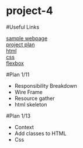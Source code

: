 # project-4 

#Useful Links

[sample webpage](https://epic-hypatia-9197a9.netlify.app/)<br> 
[project plan](https://docs.google.com/document/d/1WIUroaxsROAMTCP6uEPwFKcwBoK_WulmcqWHr3hYKjQ/edit#) <br> 
[html](https://developer.mozilla.org/en-US/docs/Web/HTML)<br> 
[css](https://developer.mozilla.org/en-US/docs/Web/CSS)<br> 
[flexbox](https://css-tricks.com/snippets/css/a-guide-to-flexbox/)<br> 

#Plan 1/11 

* Responsibility Breakdown
* Wire Frame
* Resource gather
* html skeleton

#Plan 1/13 

* Context
* Add classes to HTML
* Css
